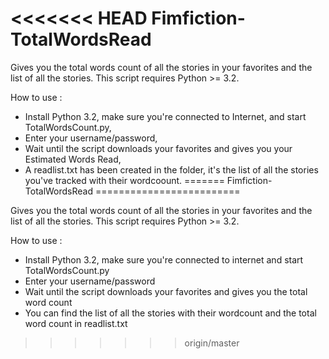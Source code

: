 <<<<<<< HEAD
Fimfiction-TotalWordsRead
=========================

Gives you the total words count of all the stories in your favorites and the list of all the stories.
This script requires Python >= 3.2.

How to use :
- Install Python 3.2, make sure you're connected to Internet, and start TotalWordsCount.py,
- Enter your username/password,
- Wait until the script downloads your favorites and gives you your Estimated Words Read,
- A readlist.txt has been created in the folder, it's the list of all the stories you've tracked with their wordcoount.
=======
Fimfiction-TotalWordsRead
=========================

Gives you the total words count of all the stories in your favorites and the list of all the stories.
This script requires Python >= 3.2.

How to use :
- Install Python 3.2, make sure you're connected to internet and start TotalWordsCount.py
- Enter your username/password
- Wait until the script downloads your favorites and gives you the total word count
- You can find the list of all the stories with their wordcount and the total word count in readlist.txt
>>>>>>> origin/master
